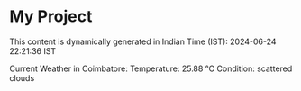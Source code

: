 # My Project

This content is dynamically generated in Indian Time (IST): 2024-06-24 22:21:36 IST


Current Weather in Coimbatore:
Temperature: 25.88 °C
Condition: scattered clouds
